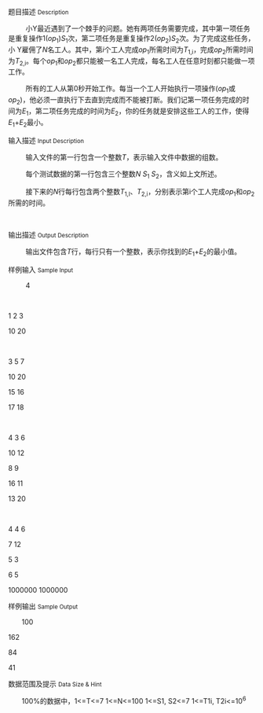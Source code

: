 <div class="panel panel-default">
<div class="area-title">
<span>
题目描述
<small>Description</small>
</span></div>
<div class="panel-body">

<p>         小Y最近遇到了一个棘手的问题。她有两项任务需要完成，其中第一项任务是重复操作1(<em>op</em><sub>1</sub>)<em>S</em><sub>1</sub>次，第二项任务是重复操作2(<em>op</em><sub>2</sub>)<em>S</em><sub>2</sub>次。为了完成这些任务，小 Y雇佣了<em>N</em>名工人。其中，第<em>i</em>个工人完成<em>op</em><sub>1</sub>所需时间为<em>T</em><sub>1,i</sub>，完成<em>op</em><sub>2</sub>所需时间为<em>T</em><sub>2,i</sub>。每个<em>op</em><sub>1</sub>和<em>op</em><sub>2</sub>都只能被一名工人完成，每名工人在任意时刻都只能做一项工作。</p>
<p>         所有的工人从第0秒开始工作。每当一个工人开始执行一项操作(<em>op</em><sub>1</sub>或<em>op</em><sub>2</sub>)，他必须一直执行下去直到完成而不能被打断。我们记第一项任务完成的时间为<em>E</em><sub>1</sub>，第二项任务完成的时间为<em>E</em><sub>2</sub>，你的任务就是安排这些工人的工作，使得<em>E</em><sub>1</sub>+<em>E</em><sub>2</sub>最小。</p>

</div>
</div>

<div class="panel panel-default">
<div class="area-title">
<span>
输入描述
<small>Input Description</small>
</span></div>
<div class="panel-body">
<p>         输入文件的第一行包含一个整数<em>T</em>，表示输入文件中数据的组数。</p>
<p>         每个测试数据的第一行包含三个整数<em>N</em> <em>S</em><sub>1</sub> <em>S</em><sub>2</sub>，含义如上文所述。</p>
<p>         接下来的<em>N</em>行每行包含两个整数<em>T</em><sub>1,I</sub>、<em>T</em><sub>2,i</sub>，分别表示第i个工人完成<em>op</em><sub>1</sub>和<em>op</em><sub>2</sub>所需的时间。</p>
<p> </p>

</div>
</div>
<div  class="panel panel-default">
<div class="area-title">
<span>
输出描述
<small>Output Description</small>
</span></div>
<div class="panel-body">

<p>&nbsp; &nbsp; &nbsp; &nbsp; &nbsp;输出文件包含<em>T</em>行，每行只有一个整数，表示你找到的<em>E</em><sub>1</sub>+<em>E</em><sub>2</sub>的最小值。</p>

</div>
</div>


<div class="panel panel-default">
<div class="area-title">
<span>
样例输入
<small>Sample Input</small>
</span></div>
<div class="panel-body">
<p>         4</p>
<p> </p>
<p>1 2 3</p>
<p>10 20</p>
<p> </p>
<p>3 5 7</p>
<p>10 20</p>
<p>15 16</p>
<p>17 18</p>
<p> </p>
<p>4 3 6</p>
<p>10 12</p>
<p>8 9</p>
<p>16 11</p>
<p>13 20</p>
<p> </p>
<p>4 4 6</p>
<p>7 12</p>
<p>5 3</p>
<p>6 5</p>
<p>1000000 1000000</p>

</div>
</div>

<div class="panel panel-default">
<div class="area-title">
<span>
样例输出
<small>Sample Output</small>
</span></div>
<div class="panel-body">
<p>       100</p>
<p>162</p>
<p>84</p>
<p>41</p>

</div>
</div>

<div class="panel panel-default">
<div class="area-title">
<span>
数据范围及提示
<small>Data Size & Hint</small>
</span></div>
<div class="panel-body">
<p>       100%的数据中，1&lt;=T&lt;=7 1&lt;=N&lt;=100 1&lt;=S1, S2&lt;=7 1&lt;=T1i, T2i&lt;=10<sup>6</sup></p>
</div>
</div>